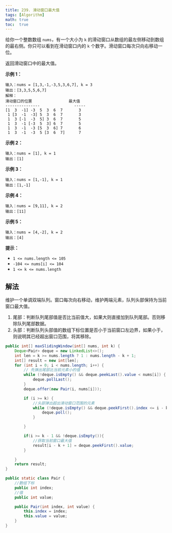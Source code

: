 ```yaml
---
title: 239. 滑动窗口最大值
tags: [Algorithm]
math: true
toc:  true
---
```


给你一个整数数组 `nums`，有一个大小为 `k` 的滑动窗口从数组的最左侧移动到数组的最右侧。你只可以看到在滑动窗口内的 `k` 个数字。滑动窗口每次只向右移动一位。

返回滑动窗口中的最大值。

**示例 1：**

```
输入：nums = [1,3,-1,-3,5,3,6,7], k = 3
输出：[3,3,5,5,6,7]
解释：
滑动窗口的位置                最大值
---------------               -----
[1  3  -1] -3  5  3  6  7       3
 1 [3  -1  -3] 5  3  6  7       3
 1  3 [-1  -3  5] 3  6  7       5
 1  3  -1 [-3  5  3] 6  7       5
 1  3  -1  -3 [5  3  6] 7       6
 1  3  -1  -3  5 [3  6  7]      7
```

**示例 2：**

```
输入：nums = [1], k = 1
输出：[1]
```

**示例 3：**

```
输入：nums = [1,-1], k = 1
输出：[1,-1]
```

**示例 4：**

```
输入：nums = [9,11], k = 2
输出：[11]
```

**示例 5：**

```
输入：nums = [4,-2], k = 2
输出：[4]
```

**提示：**

- `1 <= nums.length <= 105`
- `-104 <= nums[i] <= 104`
- `1 <= k <= nums.length`

## 解法

维护一个单调双端队列。窗口每次向右移动，维护两端元素，队列头部保持为当前窗口最大值。

1. 尾部：判断队列尾部值是否比当前值大，如果大则直接加到队列尾部。否则移除队列尾部数据。
2. 头部：判断队列头部值的数组下标位置是否小于当前窗口左边界，如果小于，则说明其已经超出窗口范围，将其移除。

```java
public int[] maxSlidingWindow(int[] nums, int k) {
    Deque<Pair> deque = new LinkedList<>();
    int len = k >= nums.length ? 1 : nums.length - k + 1;
    int[] result = new int[len];
    for (int i = 0; i < nums.length; i++) {
        // 先弹出尾部比当前元素小的值
        while (!deque.isEmpty() && deque.peekLast().value < nums[i]) {
            deque.pollLast();
        }
        deque.offer(new Pair(i, nums[i]));

        if (i >= k) {
            //头部弹出超出滑动窗口范围的元素
            while (!deque.isEmpty() && deque.peekFirst().index <= i - k){
                deque.poll();
            }

        }

        if(i >= k - 1 && !deque.isEmpty()){
            //获取当前窗口最大值
            result[i - k + 1] = deque.peekFirst().value;
        }

    }
    return result;
}

public static class Pair {
    //数组下标
    public int index;
    //值
    public int value;

    public Pair(int index, int value) {
        this.index = index;
        this.value = value;
    }
}
```

